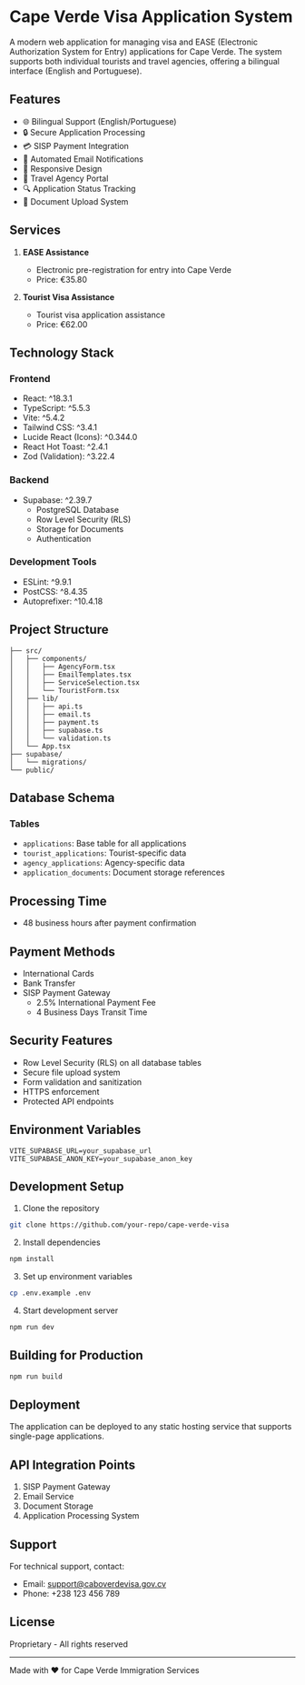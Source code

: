 # Cape Verde Visa Application System

A modern web application for managing visa and EASE (Electronic Authorization System for Entry) applications for Cape Verde. The system supports both individual tourists and travel agencies, offering a bilingual interface (English and Portuguese).

## Features

- 🌐 Bilingual Support (English/Portuguese)
- 🔒 Secure Application Processing
- 💳 SISP Payment Integration
- 📧 Automated Email Notifications
- 📱 Responsive Design
- 🏢 Travel Agency Portal
- 🔍 Application Status Tracking
- 📄 Document Upload System

## Services

1. **EASE Assistance**
   - Electronic pre-registration for entry into Cape Verde
   - Price: €35.80

2. **Tourist Visa Assistance**
   - Tourist visa application assistance
   - Price: €62.00

## Technology Stack

### Frontend
- React: ^18.3.1
- TypeScript: ^5.5.3
- Vite: ^5.4.2
- Tailwind CSS: ^3.4.1
- Lucide React (Icons): ^0.344.0
- React Hot Toast: ^2.4.1
- Zod (Validation): ^3.22.4

### Backend
- Supabase: ^2.39.7
  - PostgreSQL Database
  - Row Level Security (RLS)
  - Storage for Documents
  - Authentication

### Development Tools
- ESLint: ^9.9.1
- PostCSS: ^8.4.35
- Autoprefixer: ^10.4.18

## Project Structure

```
├── src/
│   ├── components/
│   │   ├── AgencyForm.tsx
│   │   ├── EmailTemplates.tsx
│   │   ├── ServiceSelection.tsx
│   │   └── TouristForm.tsx
│   ├── lib/
│   │   ├── api.ts
│   │   ├── email.ts
│   │   ├── payment.ts
│   │   ├── supabase.ts
│   │   └── validation.ts
│   └── App.tsx
├── supabase/
│   └── migrations/
└── public/
```

## Database Schema

### Tables
- `applications`: Base table for all applications
- `tourist_applications`: Tourist-specific data
- `agency_applications`: Agency-specific data
- `application_documents`: Document storage references

## Processing Time
- 48 business hours after payment confirmation

## Payment Methods
- International Cards
- Bank Transfer
- SISP Payment Gateway
  - 2.5% International Payment Fee
  - 4 Business Days Transit Time

## Security Features

- Row Level Security (RLS) on all database tables
- Secure file upload system
- Form validation and sanitization
- HTTPS enforcement
- Protected API endpoints

## Environment Variables

```env
VITE_SUPABASE_URL=your_supabase_url
VITE_SUPABASE_ANON_KEY=your_supabase_anon_key
```

## Development Setup

1. Clone the repository
```bash
git clone https://github.com/your-repo/cape-verde-visa
```

2. Install dependencies
```bash
npm install
```

3. Set up environment variables
```bash
cp .env.example .env
```

4. Start development server
```bash
npm run dev
```

## Building for Production

```bash
npm run build
```

## Deployment

The application can be deployed to any static hosting service that supports single-page applications.

## API Integration Points

1. SISP Payment Gateway
2. Email Service
3. Document Storage
4. Application Processing System

## Support

For technical support, contact:
- Email: support@caboverdevisa.gov.cv
- Phone: +238 123 456 789

## License

Proprietary - All rights reserved

---

Made with ❤️ for Cape Verde Immigration Services